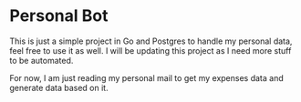 # Personal Bot

This is just a simple project in Go and Postgres to handle my personal data, feel free to use it as well. I will be updating this project as I need more stuff to be automated.

For now, I am just reading my personal mail to get my expenses data and generate data based on it.
